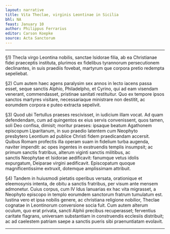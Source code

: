 ```yaml
---
layout: narrative
title: Vita Theclae, virginis Leontinae in Sicilia
bhl: NA
feast: January 10
author: Philippus Ferrarius
editor: Carson Koepke
source: Acta Sanctorum 
---
```


---

§1) Thecla virgo Leontina nobilis, sanctae Isidorae filia, ab ea Christianae fidei praeceptis instituta, plurimos ex fidelibus tyrannorum persecutionem declinantes, in suis praediis fovebat, martyrum que corpora pretio redempta sepeliebat.

§2) Cum autem haec agens paralysim sex annos in lecto iacens passa esset, seque sanctis Alphio, Philadelpho, et Cyrino, qui ad eam visendam venerant, commendasset, pristinae sanitati restituitur. Quo ex tempore ipsos sanctos martyres visitare, necessariaque ministrare non destitit, ac eorumdem corpora e puteo extracta sepelivit.

§3) Quod ubi Tertullus praeses rescivisset, in iudicium illam vocat. Ad quam defendendam, cum ad quingentos ex eius servis convenissent, quos tamen, soli Deo confisa, dimisit; moritur praeses: ipsaque beatum Agathonem episcopum Liparitanum, in suo praedio latentem cum Neophyto presbytero Leontium ad publice Christi fidem praedicandam accersit. Quibus Romam profectis illa operam suam in fidelium turba augenda, naviter impendit: ac opes ingentes in exstruendis templis insumpsit; ac primum sanctis fratribus, alterum viginti sanctis militibus, ac sanctis Neophytae et Isidorae aedificavit: fanumque vetus idolis expurgatum, Deiparae virgini aedificavit. Episcopatum quoque magnificentissime extruxit, dotemque amplissimam attribuit.

§4) Tandem in huiusmodi pietatis operibus versata, orationique et eleemosynis intenta, de obitu a sanctis fratribus, per visum ante mensem admonetur. Cuius corpus, cum IV Idus Ianuarias ex hac vita migrasset, a Neophyto episcopo in templo eorumdem sanctorum fratrum tumulatum est. Iustina vero et ipsa nobilis genere, ac christiana religione nobilior, Theclae cognatae in Leontinorum conversione socia fuit. Cum autem alterum oculum, quo erat privata, sancti Alphii precibus recuperasset; ferventius caritate flagrans, universam substantiam in construendis ecclesiis distribuit; ac ad caelestem patriam saepe a sanctis pueris sibi praenuntiatam evolavit.

---
